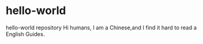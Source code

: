 # hello-world
hello-world repository
Hi humans,
I am a Chinese,and I find it hard to read a English Guides.
